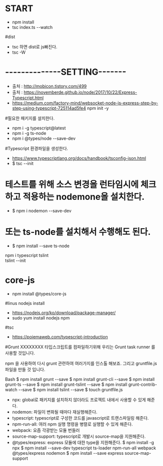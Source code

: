 # START
- npm install
- tsc index.ts --watch

#dist
- tsc   하면 dist로 js빠진다.
- tsc -W

# --------------SETTING-------

- 출처 : http://mobicon.tistory.com/499
- 출처 : https://novemberde.github.io/node/2017/10/22/Express-Typescript.html
- https://medium.com/factory-mind/websocket-node-js-express-step-by-step-using-typescript-725114ad5fe4
npm init -y


#필요한 패키지를 설치한다.

- npm i -g typescript@latest
- npm i -g ts-node
- npm i @types/node --save-dev

#Typescript 환경파일을 생성한다.
- https://www.typescriptlang.org/docs/handbook/tsconfig-json.html
- $ tsc --init


# 테스트를 위해 소스 변경을 런타임시에 체크하고 적용하는 nodemone을 설치한다. 
- $ npm i nodemon --save-dev



# 또는 ts-node를 설치해서 수행해도 된다.
- $ npm install --save ts-node

npm i typescript tslint                                                                                   
tslint --init

# core-js
- npm install @types/core-js

#linus nodejs install
- https://nodejs.org/ko/download/package-manager/
- sudo yum install nodejs npm

#tsc
- https://poiemaweb.com/typescript-introduction

#Grunt   XXXXXXXX
타입스크립트를 컴파일하기위해 우리는 Grunt task runner 를 사용할 것입니다. 

npm 을 사용하여 다시 grunt 관련하여 여러가지를 인스톨 해보죠. 그리고 gruntfile.js 파일을 만들 것 입니다. 

Bash
$ npm install grunt --save
$ npm install grunt-cli --save
$ npm install grunt-ts --save
$ npm install grunt-tslint --save
$ npm install grunt-contrib-watch --save
$ npm install tslint --save
$ touch gruntfile.js

- npx: global로 패키지를 설치하지 않더라도 프로젝트 내에서 사용할 수 있게 해준다.
- nodemon: 파일이 변화될 때마다 재실행해준다.
- typescript: typescript로 구성한 코드를 javascript로 트랜스파일링 해준다.
- npm-run-all: 여러 npm 실행 명령을 병렬로 실행할 수 있게 해준다.
- webpack: 요즘 각광받는 모듈 번들러
- source-map-support: typescript로 개발시 source-map을 지원해준다.
- @types/express: express 모듈에 대한 type을 지원해준다.
$ npm install -g npx
$ npm install --save-dev typescript ts-loader npm-run-all webpack @types/express nodemon
$ npm install --save express source-map-support
